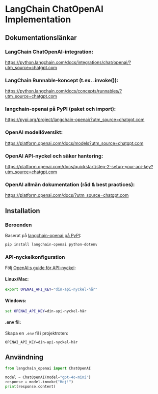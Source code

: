 # LangChain ChatOpenAI Implementation

## Dokumentationslänkar

### LangChain ChatOpenAI-integration:
https://python.langchain.com/docs/integrations/chat/openai/?utm_source=chatgpt.com

### LangChain Runnable-koncept (t.ex. .invoke()):
https://python.langchain.com/docs/concepts/runnables/?utm_source=chatgpt.com

### langchain-openai på PyPI (paket och import):
https://pypi.org/project/langchain-openai/?utm_source=chatgpt.com

### OpenAI modellöversikt:
https://platform.openai.com/docs/models?utm_source=chatgpt.com

### OpenAI API-nyckel och säker hantering:
https://platform.openai.com/docs/quickstart/step-2-setup-your-api-key?utm_source=chatgpt.com

### OpenAI allmän dokumentation (råd & best practices):
https://platform.openai.com/docs/?utm_source=chatgpt.com



## Installation

### Beroenden
Baserat på [langchain-openai på PyPI](https://pypi.org/project/langchain-openai/?utm_source=chatgpt.com):

```bash
pip install langchain-openai python-dotenv
```

### API-nyckelkonfiguration
Följ [OpenAI:s guide för API-nyckel](https://platform.openai.com/docs/quickstart/step-2-setup-your-api-key?utm_source=chatgpt.com):

#### Linux/Mac:
```bash
export OPENAI_API_KEY="din-api-nyckel-här"
```

#### Windows:
```cmd
set OPENAI_API_KEY=din-api-nyckel-här
```

#### .env fil:
Skapa en `.env` fil i projektroten:
```
OPENAI_API_KEY=din-api-nyckel-här
```

## Användning

```python
from langchain_openai import ChatOpenAI

model = ChatOpenAI(model="gpt-4o-mini")
response = model.invoke("Hej!")
print(response.content)
```

